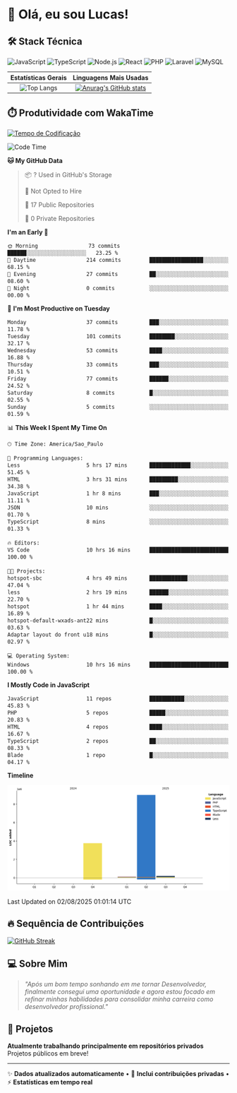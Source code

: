 # 👋 Olá, eu sou Lucas!

## 🛠️ Stack Técnica
![JavaScript](https://img.shields.io/badge/JavaScript-F7DF1E?style=flat&logo=javascript&logoColor=black)
![TypeScript](https://img.shields.io/badge/TypeScript-3178C6?style=flat&logo=typescript&logoColor=white)
![Node.js](https://img.shields.io/badge/Node.js-339933?style=flat&logo=node.js&logoColor=white)
![React](https://img.shields.io/badge/React-61DAFB?style=flat&logo=react&logoColor=black)
![PHP](https://img.shields.io/badge/PHP-777BB4?style=flat&logo=php&logoColor=white)
![Laravel](https://img.shields.io/badge/Laravel-FF2D20?style=flat&logo=laravel&logoColor=white)
![MySQL](https://img.shields.io/badge/MySQL-4479A1?style=flat&logo=mysql&logoColor=white)

| Estatísticas Gerais | Linguagens Mais Usadas |
| :-----------------: | :--------------------: |
| ![Top Langs](https://github-readme-stats-virid-mu-60.vercel.app/api/top-langs/?username=LucasdCandido2&layout=compact&count_private=true&theme=dracula&cont_lang=8) | [![Anurag's GitHub stats](https://github-readme-stats-virid-mu-60.vercel.app/api?username=LucasdCandido2&theme=dracula&count_private=true )](https://github.com/LucasdCandido2/github-readme-stats ) |


## ⏱️ Produtividade com WakaTime
[![Tempo de Codificação](https://wakatime.com/badge/user/64ed18b2-04c6-4329-b87f-8d59c59f5906.svg)](https://wakatime.com/@64ed18b2-04c6-4329-b87f-8d59c59f5906)

<!--START_SECTION:waka-->
![Code Time](http://img.shields.io/badge/Code%20Time-700%20hrs%2053%20mins-blue)

**🐱 My GitHub Data** 

> 📦 ? Used in GitHub's Storage 
 > 
> 🚫 Not Opted to Hire
 > 
> 📜 17 Public Repositories 
 > 
> 🔑 0 Private Repositories 
 > 
**I'm an Early 🐤** 

```text
🌞 Morning                73 commits          ██████░░░░░░░░░░░░░░░░░░░   23.25 % 
🌆 Daytime                214 commits         █████████████████░░░░░░░░   68.15 % 
🌃 Evening                27 commits          ██░░░░░░░░░░░░░░░░░░░░░░░   08.60 % 
🌙 Night                  0 commits           ░░░░░░░░░░░░░░░░░░░░░░░░░   00.00 % 
```
📅 **I'm Most Productive on Tuesday** 

```text
Monday                   37 commits          ███░░░░░░░░░░░░░░░░░░░░░░   11.78 % 
Tuesday                  101 commits         ████████░░░░░░░░░░░░░░░░░   32.17 % 
Wednesday                53 commits          ████░░░░░░░░░░░░░░░░░░░░░   16.88 % 
Thursday                 33 commits          ███░░░░░░░░░░░░░░░░░░░░░░   10.51 % 
Friday                   77 commits          ██████░░░░░░░░░░░░░░░░░░░   24.52 % 
Saturday                 8 commits           █░░░░░░░░░░░░░░░░░░░░░░░░   02.55 % 
Sunday                   5 commits           ░░░░░░░░░░░░░░░░░░░░░░░░░   01.59 % 
```


📊 **This Week I Spent My Time On** 

```text
🕑︎ Time Zone: America/Sao_Paulo

💬 Programming Languages: 
Less                     5 hrs 17 mins       █████████████░░░░░░░░░░░░   51.45 % 
HTML                     3 hrs 31 mins       █████████░░░░░░░░░░░░░░░░   34.38 % 
JavaScript               1 hr 8 mins         ███░░░░░░░░░░░░░░░░░░░░░░   11.11 % 
JSON                     10 mins             ░░░░░░░░░░░░░░░░░░░░░░░░░   01.70 % 
TypeScript               8 mins              ░░░░░░░░░░░░░░░░░░░░░░░░░   01.33 % 

🔥 Editors: 
VS Code                  10 hrs 16 mins      █████████████████████████   100.00 % 

🐱‍💻 Projects: 
hotspot-sbc              4 hrs 49 mins       ████████████░░░░░░░░░░░░░   47.04 % 
less                     2 hrs 19 mins       ██████░░░░░░░░░░░░░░░░░░░   22.70 % 
hotspot                  1 hr 44 mins        ████░░░░░░░░░░░░░░░░░░░░░   16.89 % 
hotspot-default-wxads-ant22 mins             █░░░░░░░░░░░░░░░░░░░░░░░░   03.63 % 
Adaptar layout do front u18 mins             █░░░░░░░░░░░░░░░░░░░░░░░░   02.97 % 

💻 Operating System: 
Windows                  10 hrs 16 mins      █████████████████████████   100.00 % 
```

**I Mostly Code in JavaScript** 

```text
JavaScript               11 repos            ███████████░░░░░░░░░░░░░░   45.83 % 
PHP                      5 repos             █████░░░░░░░░░░░░░░░░░░░░   20.83 % 
HTML                     4 repos             ████░░░░░░░░░░░░░░░░░░░░░   16.67 % 
TypeScript               2 repos             ██░░░░░░░░░░░░░░░░░░░░░░░   08.33 % 
Blade                    1 repo              █░░░░░░░░░░░░░░░░░░░░░░░░   04.17 % 
```



**Timeline**

![Lines of Code chart](https://raw.githubusercontent.com/LucasdCandido2/LucasdCandido2/main/assets/bar_graph.png)


 Last Updated on 02/08/2025 01:01:14 UTC
<!--END_SECTION:waka-->

## 🔥 Sequência de Contribuições
[![GitHub Streak](https://streak-stats.demolab.com/?user=LucasdCandido2&theme=dracula&hide_border=true&locale=pt_BR&date_format=j%2Fn%5B%2FY%5D)](https://git.io/streak-stats)

## 💻 Sobre Mim
> *"Após um bom tempo sonhando em me tornar Desenvolvedor, finalmente consegui uma oportunidade e agora estou focado em refinar minhas habilidades para consolidar minha carreira como desenvolvedor profissional."*

## 📂 Projetos
**Atualmente trabalhando principalmente em repositórios privados**  
Projetos públicos em breve!

---

✨ **Dados atualizados automaticamente** • 🚀 **Inclui contribuições privadas** • ⚡ **Estatísticas em tempo real**
